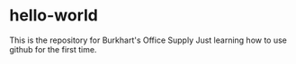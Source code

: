 # hello-world
This is the repository for Burkhart's Office Supply
Just learning how to use github for the first time.
